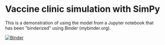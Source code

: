 # Vaccine clinic simulation with SimPy

This is a demonstration of using the model from a Jupyter notebook that has
been "binderized" using Binder (mybinder.org).

[![Binder](https://mybinder.org/badge_logo.svg)](https://mybinder.org/v2/gh/misken/vaccine_clinic_share/HEAD)